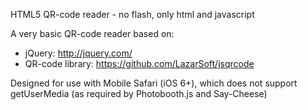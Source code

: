 HTML5 QR-code reader - no flash, only html and javascript

A very basic QR-code reader based on:

- jQuery: http://jquery.com/
- QR-code library: https://github.com/LazarSoft/jsqrcode

Designed for use with Mobile Safari (iOS 6+), which does not support getUserMedia (as required by Photobooth.js and Say-Cheese)
